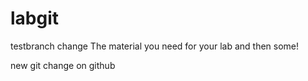 labgit
======

testbranch change
The material you need for your lab
and then some!

new git change on github

